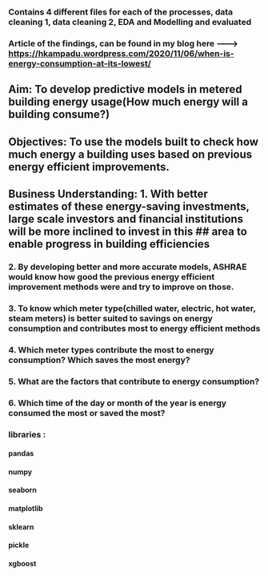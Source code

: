 ### Contains 4 different files for each of the processes, data cleaning 1, data cleaning 2, EDA and Modelling and evaluated
### Article of the findings, can be found in my blog here ---> https://hkampadu.wordpress.com/2020/11/06/when-is-energy-consumption-at-its-lowest/
## Aim: To develop predictive models in metered building energy usage(How much energy will a building consume?)
## Objectives: To use the models built to check how much energy a building uses based on previous energy efficient improvements.
## Business Understanding: 1. With better estimates of these energy-saving investments, large scale investors and financial institutions will be more inclined to invest in this ## area to enable progress in building efficiencies
### 2. By developing better and more accurate models, ASHRAE would know how good the previous energy efficient improvement methods were and try to improve on those.
### 3. To know which meter type(chilled water, electric, hot water, steam meters) is better suited to savings on energy consumption and contributes most to energy efficient methods
### 4. Which meter types contribute the most to energy consumption? Which saves the most energy?
### 5. What are the factors that contribute to energy consumption?
### 6. Which time of the day or month of the year is energy consumed the most or saved the most?
### libraries :
#### pandas
#### numpy
#### seaborn
#### matplotlib
#### sklearn
#### pickle
#### xgboost
